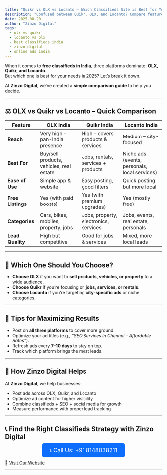 ```yaml
---
title: "Quikr vs OLX vs Locanto – Which Classifieds Site is Best for You?"
description: "Confused between Quikr, OLX, and Locanto? Compare features, benefits, and categories to choose the right classifieds platform in India for 2025."
date: 2025-08-20
author: "Zinzo Digital"
tags:
  - olx vs quikr
  - locanto vs olx
  - best classifieds india
  - zinzo digital
  - online ads india
---
```


When it comes to **free classifieds in India**, three platforms dominate: **OLX, Quikr, and Locanto**.  
But which one is best for your needs in 2025? Let’s break it down.

At **Zinzo Digital**, we’ve created a **simple comparison guide** to help you decide.

---

## ⚖️ OLX vs Quikr vs Locanto – Quick Comparison

| Feature             | OLX India | Quikr India | Locanto India |
|---------------------|-----------|-------------|---------------|
| **Reach**           | Very high – pan-India presence | High – covers products & services | Medium – city-focused |
| **Best For**        | Buy/sell products, vehicles, real estate | Jobs, rentals, services + products | Niche ads (events, personals, local services) |
| **Ease of Use**     | Simple app & website | Easy posting, good filters | Quick posting but more local |
| **Free Listings**   | Yes (with paid boosts) | Yes (with premium upgrades) | Yes (mostly free) |
| **Categories**      | Cars, bikes, mobiles, property, jobs | Jobs, property, electronics, services | Jobs, events, real estate, personals |
| **Lead Quality**    | High but competitive | Good for jobs & services | Mixed, more local leads |

---

## 🏢 Which One Should You Choose?

- **Choose OLX** if you want to **sell products, vehicles, or property** to a wide audience.  
- **Choose Quikr** if you’re focusing on **jobs, services, or rentals**.  
- **Choose Locanto** if you’re targeting **city-specific ads** or niche categories.  

---

## 📝 Tips for Maximizing Results

- Post on **all three platforms** to cover more ground.  
- Optimize your ad titles (e.g., *“SEO Services in Chennai – Affordable Rates”*).  
- Refresh ads every **7–10 days** to stay on top.  
- Track which platform brings the most leads.  

---

## 🎯 How Zinzo Digital Helps

At **Zinzo Digital**, we help businesses:  
- Post ads across OLX, Quikr, and Locanto  
- Optimize ad content for higher visibility  
- Combine classifieds + SEO + social media for growth  
- Measure performance with proper lead tracking  

---

## 📞 Find the Right Classifieds Strategy with Zinzo Digital

<div style="text-align:center; margin: 20px 0;">
  <a href="tel:+918148038211" style="background-color:#0d6efd; color:white; padding:12px 24px; border-radius:6px; text-decoration:none; font-size:18px;">
    📞 Call Us: +91 8148038211
  </a>
</div>

🔗 <a href="https://www.zinzodigital.com" target="_blank">Visit Our Website</a>

---
